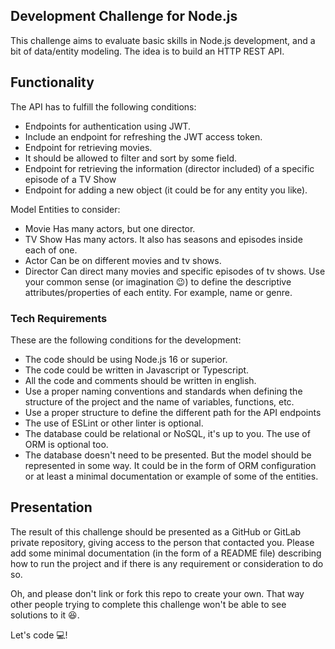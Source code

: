 ## Development Challenge for Node.js
This challenge aims to evaluate basic skills in Node.js development, and a bit of data/entity modeling. The idea is to build an HTTP REST API.

## Functionality
The API has to fulfill the following conditions:

*  Endpoints for authentication using JWT.
*  Include an endpoint for refreshing the JWT access token.
*  Endpoint for retrieving movies.
*  It should be allowed to filter and sort by some field.
*  Endpoint for retrieving the information (director included) of a specific episode of a TV Show
*  Endpoint for adding a new object (it could be for any entity you like).

Model
Entities to consider:

*  Movie
Has many actors, but one director.
*  TV Show
Has many actors. It also has seasons and episodes inside each of one.
*  Actor
Can be on different movies and tv shows.
*  Director
Can direct many movies and specific episodes of tv shows.
Use your common sense (or imagination 😉) to define the descriptive attributes/properties of each entity. For example, name or genre.

### Tech Requirements
These are the following conditions for the development:

*  The code should be using Node.js 16 or superior.
*  The code could be written in Javascript or Typescript.
*  All the code and comments should be written in english.
*  Use a proper naming conventions and standards when defining the structure of the project and the name of variables, functions, etc.
*  Use a proper structure to define the different path for the API endpoints
*  The use of ESLint or other linter is optional.
*  The database could be relational or NoSQL, it's up to you. The use of ORM is optional too.
*  The database doesn't need to be presented. But the model should be represented in some way. It could be in the form of ORM configuration or at least a minimal documentation or example of some of the entities.
## Presentation
The result of this challenge should be presented as a GitHub or GitLab private repository, giving access to the person that contacted you.
Please add some minimal documentation (in the form of a README file) describing how to run the project and if there is any requirement or consideration to do so.

Oh, and please don't link or fork this repo to create your own. That way other people trying to complete this challenge won't be able to see solutions to it 😆.

Let's code 💻!
